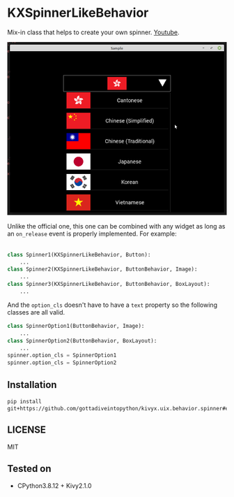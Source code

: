 # KXSpinnerLikeBehavior

Mix-in class that helps to create your own spinner. [Youtube](https://youtu.be/baaHGwk8GnQ).

![screenshot.png](screenshot.png)

Unlike the official one, this one can be combined with any widget as long as an `on_release` event is properly implemented. For example:

```python

class Spinner1(KXSpinnerLikeBehavior, Button):
    ...
class Spinner2(KXSpinnerLikeBehavior, ButtonBehavior, Image):
    ...
class Spinner3(KXSpinnerLikeBehavior, ButtonBehavior, BoxLayout):
    ...
```

And the `option_cls` doesn't have to have a `text` property so the following classes are all valid.

```python
class SpinnerOption1(ButtonBehavior, Image):
    ...
class SpinnerOption2(ButtonBehavior, BoxLayout):
    ...
spinner.option_cls = SpinnerOption1
spinner.option_cls = SpinnerOption2
```

## Installation

```
pip install git+https://github.com/gottadiveintopython/kivyx.uix.behavior.spinner#egg=kivyx.uix.behavior.spinner
```
## LICENSE

MIT

## Tested on

- CPython3.8.12 + Kivy2.1.0
